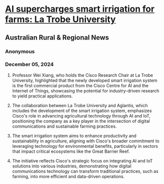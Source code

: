 # [AI supercharges smart irrigation for farms: La Trobe University](https://advance.lexis.com/api/document?collection=news&id=urn:contentItem:6DK5-3WH1-JD2P-C0MB-00000-00&context=1519360)
## Australian Rural & Regional News
### Anonymous
### December 05, 2024

1. Professor Wei Xiang, who holds the Cisco Research Chair at La Trobe University, highlighted that the newly developed smart irrigation system is the first commercial product from the Cisco Centre for AI and the Internet of Things, showcasing the potential for industry-driven research to yield practical applications.

2. The collaboration between La Trobe University and Aglantis, which includes the development of the smart irrigation system, emphasizes Cisco's role in advancing agricultural technology through AI and IoT, positioning the company as a key player in the intersection of digital communications and sustainable farming practices.

3. The smart irrigation system aims to enhance productivity and sustainability in agriculture, aligning with Cisco's broader commitment to leveraging technology for environmental benefits, particularly in sectors that impact critical ecosystems like the Great Barrier Reef.

4. The initiative reflects Cisco's strategic focus on integrating AI and IoT solutions into various industries, demonstrating how digital communications technology can transform traditional practices, such as farming, into more efficient and data-driven operations.